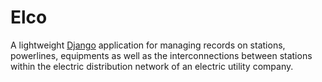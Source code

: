 Elco
====

A lightweight [Django](https://djangoproject.com) application for managing 
records on stations, powerlines, equipments as well as the interconnections
between stations within the electric distribution network of an electric 
utility company.
